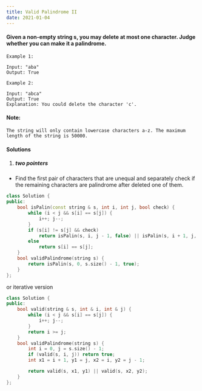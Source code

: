 ```yaml
---
title: Valid Palindrome II
date: 2021-01-04
---
```

#### Given a non-empty string s, you may delete at most one character. Judge whether you can make it a palindrome.

```
Example 1:

Input: "aba"
Output: True

Example 2:

Input: "abca"
Output: True
Explanation: You could delete the character 'c'.
```

#### Note:

    The string will only contain lowercase characters a-z. The maximum length of the string is 50000.

#### Solutions

1. ##### two pointers

- Find the first pair of characters that are unequal and separately check if the remaining characters are palindrome after deleted one of them.

```cpp
class Solution {
public:
    bool isPalin(const string & s, int i, int j, bool check) {
        while (i < j && s[i] == s[j]) {
            i++; j--;
        }
        if (s[i] != s[j] && check)
            return isPalin(s, i, j - 1, false) || isPalin(s, i + 1, j, false);
        else
            return s[i] == s[j];
    }
    bool validPalindrome(string s) {
        return isPalin(s, 0, s.size() - 1, true);
    }
};
```

or iterative version

```cpp
class Solution {
public:
    bool valid(string & s, int & i, int & j) {
        while (i < j && s[i] == s[j]) {
            i++; j--;
        }
        return i >= j;
    }
    bool validPalindrome(string s) {
        int i = 0, j = s.size() - 1;
        if (valid(s, i, j)) return true;
        int x1 = i + 1, y1 = j, x2 = i, y2 = j - 1;

        return valid(s, x1, y1) || valid(s, x2, y2);
    }
};
```